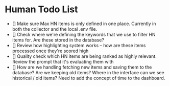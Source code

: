 # Human Todo List

- [] Make sure Max HN items is only defined in one place. Currently in both the collector and the local .env file.
- [] Check where we're defining the keywords that we use to filter HN items for. Are these stored in the database?
- [] Review how highlighting system works – how are these items processed once they're scored high
- [] Quality check which HN items are being ranked as highly relevant. Review the prompt that it's evaluating them with
- [] How are we handling fetching new items and saving them to the database? Are we keeping old items? Where in the interface can we see historical / old items? Need to add the concept of time to the dashboard.
